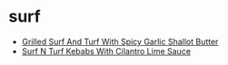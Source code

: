 # surf

 * [Grilled Surf And Turf With Spicy Garlic Shallot Butter](index/g/grilled-surf-and-turf-with-spicy-garlic-shallot-butter-105300.json)
 * [Surf N Turf Kebabs With Cilantro Lime Sauce](index/s/surf-n-turf-kebabs-with-cilantro-lime-sauce-232555.json)
